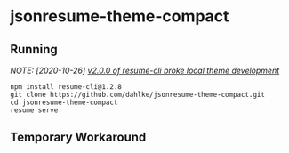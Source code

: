 # jsonresume-theme-compact

## Running

_NOTE: [2020-10-26] [v2.0.0 of resume-cli broke local theme development](https://github.com/jsonresume/resume-cli/issues/386)_

```
npm install resume-cli@1.2.8
git clone https://github.com/dahlke/jsonresume-theme-compact.git
cd jsonresume-theme-compact
resume serve
```

## Temporary Workaround
```
```